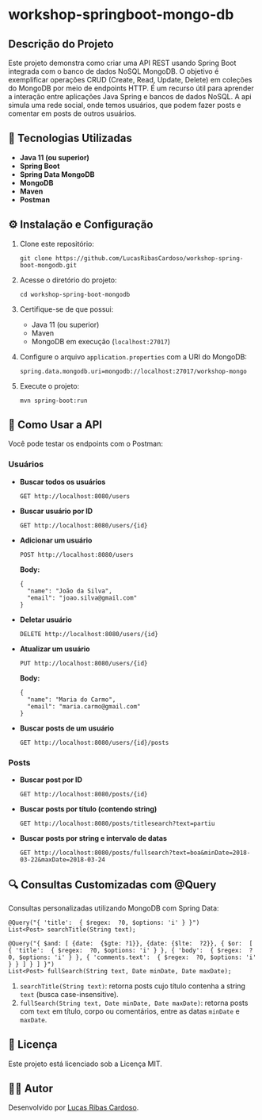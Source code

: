 # workshop-springboot-mongo-db

## Descrição do Projeto

Este projeto demonstra como criar uma API REST usando Spring Boot integrada com o banco de dados NoSQL MongoDB. O objetivo é exemplificar operações CRUD (Create, Read, Update, Delete) em coleções do MongoDB por meio de endpoints HTTP. É um recurso útil para aprender a interação entre aplicações Java Spring e bancos de dados NoSQL. A api simula uma rede social, onde temos usuários, que podem fazer posts e comentar em posts de outros usuários.

## 🚀 Tecnologias Utilizadas

- **Java 11 (ou superior)**
- **Spring Boot**
- **Spring Data MongoDB**
- **MongoDB**
- **Maven**
- **Postman**

## ⚙️ Instalação e Configuração

1. Clone este repositório:
    
    ```
    git clone https://github.com/LucasRibasCardoso/workshop-spring-boot-mongodb.git
    ```
    
2. Acesse o diretório do projeto:
    
    ```
    cd workshop-spring-boot-mongodb
    ```
    
3. Certifique-se de que possui:
    - Java 11 (ou superior)
    - Maven
    - MongoDB em execução (`localhost:27017`)
4. Configure o arquivo `application.properties` com a URI do MongoDB:
    
    ```
    spring.data.mongodb.uri=mongodb://localhost:27017/workshop-mongo
    ```
    
5. Execute o projeto:
    
    ```
    mvn spring-boot:run
    ```
    

## 📮 Como Usar a API

Você pode testar os endpoints com o Postman:

### Usuários

- **Buscar todos os usuários**
    
    `GET http://localhost:8080/users`
    
- **Buscar usuário por ID**
    
    `GET http://localhost:8080/users/{id}`
    
- **Adicionar um usuário**
    
    `POST http://localhost:8080/users`
    
    **Body:**
    
    ```
    {
      "name": "João da Silva",
      "email": "joao.silva@gmail.com"
    }
    ```
    
- **Deletar usuário**
    
    `DELETE http://localhost:8080/users/{id}`
    
- **Atualizar um usuário**
    
    `PUT http://localhost:8080/users/{id}`
    
    **Body:**
    
    ```
    {
      "name": "Maria do Carmo",
      "email": "maria.carmo@gmail.com"
    }
    ```
    
- **Buscar posts de um usuário**
    
    `GET http://localhost:8080/users/{id}/posts`
    

### Posts

- **Buscar post por ID**
    
    `GET http://localhost:8080/posts/{id}`
    
- **Buscar posts por título (contendo string)**
    
    `GET http://localhost:8080/posts/titlesearch?text=partiu`
    
- **Buscar posts por string e intervalo de datas**
    
    `GET http://localhost:8080/posts/fullsearch?text=boa&minDate=2018-03-22&maxDate=2018-03-24`
    

## 🔍 Consultas Customizadas com @Query

Consultas personalizadas utilizando MongoDB com Spring Data:

```
@Query("{ 'title':  { $regex:  ?0, $options: 'i' } }")
List<Post> searchTitle(String text);
```

```
@Query("{ $and: [ {date:  {$gte: ?1}}, {date: {$lte:  ?2}}, { $or:  [ { 'title':  { $regex:  ?0, $options: 'i' } }, { 'body':  { $regex:  ?0, $options: 'i' } }, { 'comments.text':  { $regex:  ?0, $options: 'i' } } ] } ] }")
List<Post> fullSearch(String text, Date minDate, Date maxDate);
```

1. `searchTitle(String text)`: retorna posts cujo título contenha a string `text` (busca case-insensitive).
2. `fullSearch(String text, Date minDate, Date maxDate)`: retorna posts com `text` em título, corpo ou comentários, entre as datas `minDate` e `maxDate`.

## 📄 Licença

Este projeto está licenciado sob a Licença MIT.

## 👨‍💻 Autor

Desenvolvido por [Lucas Ribas Cardoso](https://github.com/LucasRibasCardoso).
